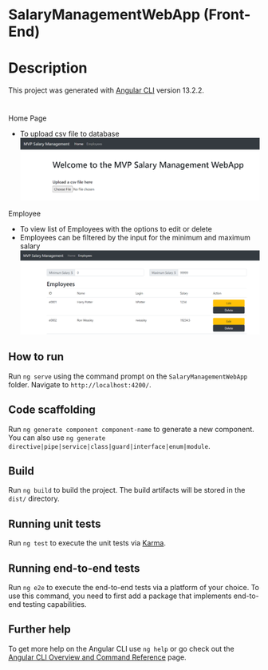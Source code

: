 # SalaryManagementWebApp (Front-End)


# Description
This project was generated with [Angular CLI](https://github.com/angular/angular-cli) version 13.2.2.
#
Home Page
- To upload csv file to database
![homepage](./homepage.PNG)

Employee 
- To view list of Employees with the options to edit or delete
- Employees can be filtered by the input for the minimum and maximum salary
![employeepage](./emppage.PNG)

## How to run

Run `ng serve` using the command prompt on the ```SalaryManagementWebApp``` folder. Navigate to `http://localhost:4200/`. 

## Code scaffolding

Run `ng generate component component-name` to generate a new component. You can also use `ng generate directive|pipe|service|class|guard|interface|enum|module`.

## Build

Run `ng build` to build the project. The build artifacts will be stored in the `dist/` directory.

## Running unit tests

Run `ng test` to execute the unit tests via [Karma](https://karma-runner.github.io).

## Running end-to-end tests

Run `ng e2e` to execute the end-to-end tests via a platform of your choice. To use this command, you need to first add a package that implements end-to-end testing capabilities.

## Further help

To get more help on the Angular CLI use `ng help` or go check out the [Angular CLI Overview and Command Reference](https://angular.io/cli) page.
